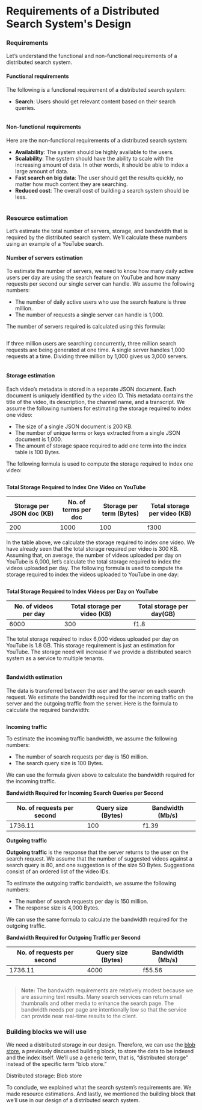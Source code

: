 # Requirements of a Distributed Search System's Design

### Requirements <a href="#requirements-0" id="requirements-0"></a>

Let’s understand the functional and non-functional requirements of a distributed search system.

#### Functional requirements <a href="#functional-requirements-1" id="functional-requirements-1"></a>

The following is a functional requirement of a distributed search system:

* **Search**: Users should get relevant content based on their search queries.

<figure><img src="https://kuweiguge.github.io/Grokking-Modern-System-Design-Interview-Gitbook/assets/Screenshot 2023-09-03 at 2.12.08 AM.png" alt=""><figcaption></figcaption></figure>

#### Non-functional requirements <a href="#non-functional-requirements-0" id="non-functional-requirements-0"></a>

Here are the non-functional requirements of a distributed search system:

* **Availability**: The system should be highly available to the users.
* **Scalability**: The system should have the ability to scale with the increasing amount of data. In other words, it should be able to index a large amount of data.
* **Fast search on big data**: The user should get the results quickly, no matter how much content they are searching.
* **Reduced cost**: The overall cost of building a search system should be less.

<figure><img src="https://kuweiguge.github.io/Grokking-Modern-System-Design-Interview-Gitbook/assets/Screenshot 2023-09-03 at 2.12.31 AM.png" alt=""><figcaption></figcaption></figure>

### Resource estimation <a href="#resource-estimation-0" id="resource-estimation-0"></a>

Let’s estimate the total number of servers, storage, and bandwidth that is required by the distributed search system. We’ll calculate these numbers using an example of a YouTube search.

#### Number of servers estimation <a href="#number-of-servers-estimation-1" id="number-of-servers-estimation-1"></a>

To estimate the number of servers, we need to know how many daily active users per day are using the search feature on YouTube and how many requests per second our single server can handle. We assume the following numbers:

* The number of daily active users who use the search feature is three million.
* The number of requests a single server can handle is 1,000.

The number of servers required is calculated using this formula:

<figure><img src="https://kuweiguge.github.io/Grokking-Modern-System-Design-Interview-Gitbook/assets/Screenshot 2023-09-03 at 2.13.01 AM.png" alt=""><figcaption></figcaption></figure>

If three million users are searching concurrently, three million search requests are being generated at one time. A single server handles 1,000 requests at a time. Dividing three million by 1,000 gives us 3,000 servers.

<figure><img src="https://kuweiguge.github.io/Grokking-Modern-System-Design-Interview-Gitbook/assets/Screenshot 2023-09-03 at 2.13.15 AM.png" alt=""><figcaption></figcaption></figure>

#### Storage estimation <a href="#storage-estimation-0" id="storage-estimation-0"></a>

Each video’s metadata is stored in a separate JSON document. Each document is uniquely identified by the video ID. This metadata contains the title of the video, its description, the channel name, and a transcript. We assume the following numbers for estimating the storage required to index one video:

* The size of a single JSON document is 200 KB.
* The number of unique terms or keys extracted from a single JSON document is 1,000.
* The amount of storage space required to add one term into the index table is 100 Bytes.

The following formula is used to compute the storage required to index one video:

<figure><img src="https://kuweiguge.github.io/Grokking-Modern-System-Design-Interview-Gitbook/assets/Screenshot 2023-09-03 at 2.14.23 AM.png" alt=""><figcaption></figcaption></figure>

**Total Storage Required to Index One Video on YouTube**

| Storage per JSON doc (KB) | No. of terms per doc | Storage per term (Bytes) | Total storage per video (KB) |
| ------------------------- | -------------------- | ------------------------ | ---------------------------- |
| 200                       | 1000                 | 100                      | f300                         |

In the table above, we calculate the storage required to index one video. We have already seen that the total storage required per video is 300 KB. Assuming that, on average, the number of videos uploaded per day on YouTube is 6,000, let’s calculate the total storage required to index the videos uploaded per day. The following formula is used to compute the storage required to index the videos uploaded to YouTube in one day:

<figure><img src="https://kuweiguge.github.io/Grokking-Modern-System-Design-Interview-Gitbook/assets/Screenshot 2023-09-03 at 2.14.50 AM.png" alt=""><figcaption></figcaption></figure>

**Total Storage Required to Index Videos per Day on YouTube**

| No. of videos per day | Total storage per video (KB) | Total storage per day(GB) |
| --------------------- | ---------------------------- | ------------------------- |
| 6000                  | 300                          | f1.8                      |

The total storage required to index 6,000 videos uploaded per day on YouTube is 1.8 GB. This storage requirement is just an estimation for YouTube. The storage need will increase if we provide a distributed search system as a service to multiple tenants.

<figure><img src="https://kuweiguge.github.io/Grokking-Modern-System-Design-Interview-Gitbook/assets/Screenshot 2023-09-03 at 2.15.36 AM.png" alt=""><figcaption></figcaption></figure>

#### Bandwidth estimation <a href="#bandwidth-estimation-0" id="bandwidth-estimation-0"></a>

The data is transferred between the user and the server on each search request. We estimate the bandwidth required for the incoming traffic on the server and the outgoing traffic from the server. Here is the formula to calculate the required bandwidth:

<figure><img src="https://kuweiguge.github.io/Grokking-Modern-System-Design-Interview-Gitbook/assets/Screenshot 2023-09-03 at 2.16.04 AM.png" alt=""><figcaption></figcaption></figure>

**Incoming traffic**

To estimate the incoming traffic bandwidth, we assume the following numbers:

* The number of search requests per day is 150 million.
* The search query size is 100 Bytes.

We can use the formula given above to calculate the bandwidth required for the incoming traffic.

**Bandwidth Required for Incoming Search Queries per Second**

| No. of requests per second | Query size (Bytes) | Bandwidth (Mb/s) |
| -------------------------- | ------------------ | ---------------- |
| 1736.11                    | 100                | f1.39            |

**Outgoing traffic**

**Outgoing traffic** is the response that the server returns to the user on the search request. We assume that the number of suggested videos against a search query is 80, and one suggestion is of the size 50 Bytes. Suggestions consist of an ordered list of the video IDs.

To estimate the outgoing traffic bandwidth, we assume the following numbers:

* The number of search requests per day is 150 million.
* The response size is 4,000 Bytes.

We can use the same formula to calculate the bandwidth required for the outgoing traffic.

**Bandwidth Required for Outgoing Traffic per Second**

| No. of requests per second | Query size (Bytes) | Bandwidth (Mb/s) |
| -------------------------- | ------------------ | ---------------- |
| 1736.11                    | 4000               | f55.56           |

<figure><img src="https://kuweiguge.github.io/Grokking-Modern-System-Design-Interview-Gitbook/assets/Screenshot 2023-09-03 at 2.16.38 AM.png" alt=""><figcaption></figcaption></figure>

> **Note:** The bandwidth requirements are relatively modest because we are assuming text results. Many search services can return small thumbnails and other media to enhance the search page. The bandwidth needs per page are intentionally low so that the service can provide near real-time results to the client.

### Building blocks we will use <a href="#building-blocks-we-will-use" id="building-blocks-we-will-use"></a>

We need a distributed storage in our design. Therefore, we can use the [blob store](../blob-store/system-design-a-blob-store.md), a previously discussed building block, to store the data to be indexed and the index itself. We’ll use a generic term, that is, “distributed storage” instead of the specific term “blob store.”

Distributed storage: Blob store

To conclude, we explained what the search system’s requirements are. We made resource estimations. And lastly, we mentioned the building block that we’ll use in our design of a distributed search system.
